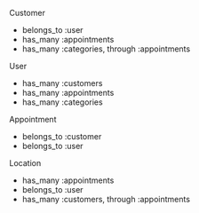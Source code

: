 Customer
- belongs_to :user 
- has_many :appointments
- has_many :categories, through :appointments 

User
- has_many :customers
- has_many :appointments
- has_many :categories

Appointment
- belongs_to :customer
- belongs_to :user

Location
- has_many :appointments 
- belongs_to :user 
- has_many :customers, through :appointments 

